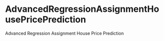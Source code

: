 # AdvancedRegressionAssignmentHousePricePrediction
Advanced Regression Assignment House Price Prediction
